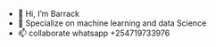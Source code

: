 - 👋 Hi, I’m Barrack
- 🌱 Specialize on machine learning and data Science
- 📫 collaborate whatsapp +254719733976

<!---
barrack81/barrack81 is a ✨ special ✨ repository because its `README.md` (this file) appears on your GitHub profile.
You can click the Preview link to take a look at your changes.
--->
